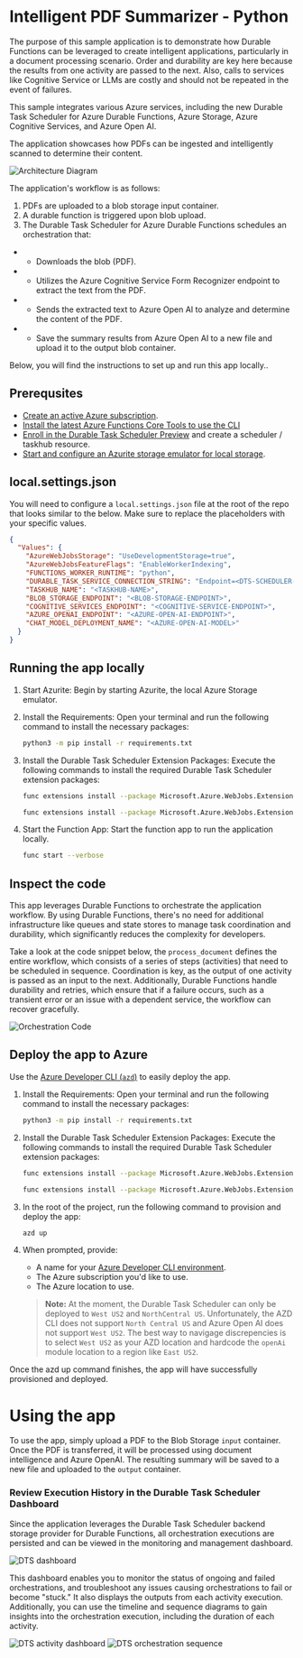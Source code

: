 # Intelligent PDF Summarizer - Python
The purpose of this sample application is to demonstrate how Durable Functions can be leveraged to create intelligent applications, particularly in a document processing scenario. Order and durability are key here because the results from one activity are passed to the next. Also, calls to services like Cognitive Service or LLMs are costly and should not be repeated in the event of failures.

This sample integrates various Azure services, including the new Durable Task Scheduler for Azure Durable Functions, Azure Storage, Azure Cognitive Services, and Azure Open AI.

The application showcases how PDFs can be ingested and intelligently scanned to determine their content.

![Architecture Diagram](../../../../media/images/architecture_v2.png)

The application's workflow is as follows:
1.	PDFs are uploaded to a blob storage input container.
2.	A durable function is triggered upon blob upload.
3.	The Durable Task Scheduler for Azure Durable Functions schedules an orchestration that:
- - Downloads the blob (PDF).
- - Utilizes the Azure Cognitive Service Form Recognizer endpoint to extract the text from the PDF.
- - Sends the extracted text to Azure Open AI to analyze and determine the content of the PDF.
- - Save the summary results from Azure Open AI to a new file and upload it to the output blob container.

Below, you will find the instructions to set up and run this app locally..

## Prerequsites
- [Create an active Azure subscription](https://learn.microsoft.com/en-us/azure/guides/developer/azure-developer-guide#understanding-accounts-subscriptions-and-billing).
- [Install the latest Azure Functions Core Tools to use the CLI](https://learn.microsoft.com/en-us/azure/azure-functions/functions-run-local)
- [Enroll in the Durable Task Scheduler Preview](https://github.com/Azure/Azure-Functions-Durable-Task-Scheduler-Private-Preview/tree/main) and create a scheduler / taskhub resource.
- [Start and configure an Azurite storage emulator for local storage](https://learn.microsoft.com/azure/storage/common/storage-use-azurite).

## local.settings.json
You will need to configure a `local.settings.json` file at the root of the repo that looks similar to the below. Make sure to replace the placeholders with your specific values.

```json
{
  "Values": {
    "AzureWebJobsStorage": "UseDevelopmentStorage=true",
    "AzureWebJobsFeatureFlags": "EnableWorkerIndexing",
    "FUNCTIONS_WORKER_RUNTIME": "python",
    "DURABLE_TASK_SERVICE_CONNECTION_STRING": "Endpoint=<DTS-SCHEDULER-ENDPOINT>;Authentication=DefaultAzure",
    "TASKHUB_NAME": "<TASKHUB-NAME>",
    "BLOB_STORAGE_ENDPOINT": "<BLOB-STORAGE-ENDPOINT>",
    "COGNITIVE_SERVICES_ENDPOINT": "<COGNITIVE-SERVICE-ENDPOINT>",
    "AZURE_OPENAI_ENDPOINT": "<AZURE-OPEN-AI-ENDPOINT>",
    "CHAT_MODEL_DEPLOYMENT_NAME": "<AZURE-OPEN-AI-MODEL>"
  }
}
```

## Running the app locally

1. Start Azurite: Begin by starting Azurite, the local Azure Storage emulator.

2. Install the Requirements: Open your terminal and run the following command to install the necessary packages:

    ```bash
    python3 -m pip install -r requirements.txt
    ```

3. Install the Durable Task Scheduler Extension Packages: Execute the following commands to install the required Durable Task Scheduler extension packages:

    ```bash
    func extensions install --package Microsoft.Azure.WebJobs.Extensions.DurableTask.AzureManaged --version 0.3.0-alpha
    ```

    ```bash
    func extensions install --package Microsoft.Azure.WebJobs.Extensions.DurableTask --version 2.13.7
    ```

4. Start the Function App: Start the function app to run the application locally.

    ```bash
    func start --verbose
    ```

## Inspect the code

This app leverages Durable Functions to orchestrate the application workflow. By using Durable Functions, there's no need for additional infrastructure like queues and state stores to manage task coordination and durability, which significantly reduces the complexity for developers. 

Take a look at the code snippet below, the `process_document` defines the entire workflow, which consists of a series of steps (activities) that need to be scheduled in sequence. Coordination is key, as the output of one activity is passed as an input to the next. Additionally, Durable Functions handle durability and retries, which ensure that if a failure occurs, such as a transient error or an issue with a dependent service, the workflow can recover gracefully.

![Orchestration Code](../../../../media/images/code.png)

## Deploy the app to Azure
Use the [Azure Developer CLI (`azd`)](https://aka.ms/azd) to easily deploy the app. 


1. Install the Requirements: Open your terminal and run the following command to install the necessary packages:

    ```bash
    python3 -m pip install -r requirements.txt
    ```

2. Install the Durable Task Scheduler Extension Packages: Execute the following commands to install the required Durable Task Scheduler extension packages:

    ```bash
    func extensions install --package Microsoft.Azure.WebJobs.Extensions.DurableTask.AzureManaged --version 0.3.0-alpha
    ```

    ```bash
    func extensions install --package Microsoft.Azure.WebJobs.Extensions.DurableTask --version 2.13.7
    ```

3. In the root of the project, run the following command to provision and deploy the app:

    ```bash
    azd up
    ```

4. When prompted, provide:
   - A name for your [Azure Developer CLI environment](https://learn.microsoft.com/en-us/azure/developer/azure-developer-cli/faq#what-is-an-environment-name).
   - The Azure subscription you'd like to use.
   - The Azure location to use.

   > **Note:** At the moment, the Durable Task Scheduler can only be deployed to `West US2` and `NorthCentral US`. Unfortunately, the AZD CLI does not support `North Central US` and Azure Open AI does not support `West US2`. The best way to navigage discrepencies is to select `West US2` as your AZD location and hardcode the `openAi` module location to a region like `East US2`.

Once the azd up command finishes, the app will have successfully provisioned and deployed. 

# Using the app
To use the app, simply upload a PDF to the Blob Storage `input` container. Once the PDF is transferred, it will be processed using document intelligence and Azure OpenAI. The resulting summary will be saved to a new file and uploaded to the `output` container.

### Review Execution History in the Durable Task Scheduler Dashboard
Since the application leverages the Durable Task Scheduler backend storage provider for Durable Functions, all orchestration executions are persisted and can be viewed in the monitoring and management dashboard.

![DTS dashboard](../../../../media/images/dashboard.png)

This dashboard enables you to monitor the status of ongoing and failed orchestrations, and troubleshoot any issues causing orchestrations to fail or become "stuck." It also displays the outputs from each activity execution. Additionally, you can use the timeline and sequence diagrams to gain insights into the orchestration execution, including the duration of each activity.

![DTS activity dashboard](../../../../media/images/activity.png)
![DTS orchestration sequence](../../../../media/images/sequence.png)